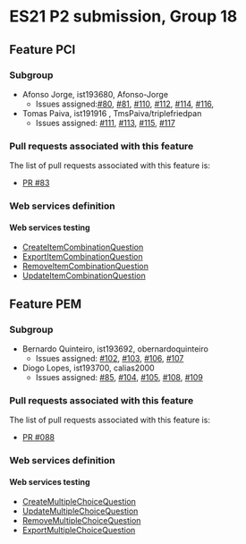 # ES21 P2 submission, Group 18

## Feature PCI

### Subgroup
- Afonso Jorge, ist193680, Afonso-Jorge
   + Issues assigned:[#80](https://github.com/tecnico-softeng/es21-g18/projects/5#card-58761912), [#81](https://github.com/tecnico-softeng/es21-g18/projects/5#card-58762631),  [#110](https://github.com/tecnico-softeng/es21-g18/projects/5#card-58757013), [#112](https://github.com/tecnico-softeng/es21-g18/projects/5#card-58757047), [#114](https://github.com/tecnico-softeng/es21-g18/projects/5#card-58757015), [#116](https://github.com/tecnico-softeng/es21-g18/projects/5#card-58757034),
- Tomas Paiva, ist191916 , TmsPaiva/triplefriedpan
   + Issues assigned: [#111](https://github.com/tecnico-softeng/es21-g18/projects/5#card-58757019), [#113](https://github.com/tecnico-softeng/es21-g18/projects/5#card-58808688), [#115](https://github.com/tecnico-softeng/es21-g18/projects/5#card-58757021), [#117](https://github.com/tecnico-softeng/es21-g18/projects/5#card-58808704)


### Pull requests associated with this feature

The list of pull requests associated with this feature is:

- [PR #83](https://github.com/tecnico-softeng/es21-g18/pull/83)

### Web services definition

#### Web services testing

- [CreateItemCombinationQuestion](https://github.com/tecnico-softeng/es21-g18/blob/pci/backend/src/test/groovy/pt/ulisboa/tecnico/socialsoftware/tutor/question/webservice/CreateItemCombinationQuestion.groovy)
- [ExportItemCombinationQuestion](https://github.com/tecnico-softeng/es21-g18/blob/pci/backend/src/test/groovy/pt/ulisboa/tecnico/socialsoftware/tutor/question/webservice/ExportItemCombinationQuestion.groovy)
- [RemoveItemCombinationQuestion](https://github.com/tecnico-softeng/es21-g18/blob/pci/backend/src/test/groovy/pt/ulisboa/tecnico/socialsoftware/tutor/question/webservice/RemoveItemCombinationQuestion.groovy)
- [UpdateItemCombinationQuestion](https://github.com/tecnico-softeng/es21-g18/blob/pci/backend/src/test/groovy/pt/ulisboa/tecnico/socialsoftware/tutor/question/webservice/UpdateItemCombinationQuestion.groovy)


## Feature PEM

### Subgroup
 - Bernardo Quinteiro, ist193692, obernardoquinteiro
   + Issues assigned: [#102](https://github.com/tecnico-softeng/es21-g18/projects/5#card-58170599), [#103](https://github.com/tecnico-softeng/es21-g18/projects/5#card-58170429), [#106](https://github.com/tecnico-softeng/es21-g18/projects/5#card-58170587), [#107](https://github.com/tecnico-softeng/es21-g18/projects/5#card-58170375)
 - Diogo Lopes, ist193700, calias2000
   + Issues assigned: [#85](https://github.com/tecnico-softeng/es21-g18/projects/5#card-58767771), [#104](https://github.com/tecnico-softeng/es21-g18/projects/5#card-58170392), [#105](https://github.com/tecnico-softeng/es21-g18/projects/5#card-58808230), [#108](https://github.com/tecnico-softeng/es21-g18/projects/5#card-58170399), [#109](https://github.com/tecnico-softeng/es21-g18/projects/5#card-58808248)
 

### Pull requests associated with this feature

The list of pull requests associated with this feature is:

 - [PR #088](https://github.com/tecnico-softeng/es21-g18/pull/88)

### Web services definition

#### Web services testing

 - [CreateMultipleChoiceQuestion](https://github.com/tecnico-softeng/es21-g18/blob/pem/backend/src/test/groovy/pt/ulisboa/tecnico/socialsoftware/tutor/question/webservice/CreateMultipleChoiceQuestion.groovy)
 - [UpdateMultipleChoiceQuestion](https://github.com/tecnico-softeng/es21-g18/blob/pem/backend/src/test/groovy/pt/ulisboa/tecnico/socialsoftware/tutor/question/webservice/UpdateMultipleChoiceQuestion.groovy)
 - [RemoveMultipleChoiceQuestion](https://github.com/tecnico-softeng/es21-g18/blob/pem/backend/src/test/groovy/pt/ulisboa/tecnico/socialsoftware/tutor/question/webservice/RemoveMultipleChoiceQuestion.groovy)
 - [ExportMultipleChoiceQuestion](https://github.com/tecnico-softeng/es21-g18/blob/pem/backend/src/test/groovy/pt/ulisboa/tecnico/socialsoftware/tutor/question/webservice/ExportMultipleChoiceQuestion.groovy)


